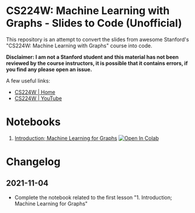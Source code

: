 # CS224W: Machine Learning with Graphs - Slides to Code (Unofficial)

This repository is an attempt to convert the slides from awesome Stanford's "CS224W: Machine Learning with Graphs" course into code.

**Disclaimer: I am not a Stanford student and this material has not been reviewed by the course instructors, it is possible that it contains errors, if you find any please open an issue.**

A few useful links:
* [CS224W | Home](http://web.stanford.edu/class/cs224w/index.html#schedule)
* [CS224W | YouTube](https://youtu.be/JAB_plj2rbA)

# Notebooks
1. [Introduction; Machine Learning for Graphs](https://github.com/mnslarcher/cs224w-machine-learning-with-graphs/blob/main/notebooks/01-introduction-machine-learning-for-graphs.ipynb) [![Open In Colab](https://colab.research.google.com/assets/colab-badge.svg)](https://colab.research.google.com/github/mnslarcher/cs224w-machine-learning-with-graphs/blob/main/notebooks/01-introduction-machine-learning-for-graphs.ipynb)

# Changelog

## 2021-11-04

- Complete the notebook related to the first lesson "1. Introduction; Machine Learning for Graphs"
